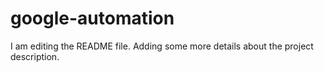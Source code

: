 # google-automation
I am editing the README file. Adding some more details about the project description.
